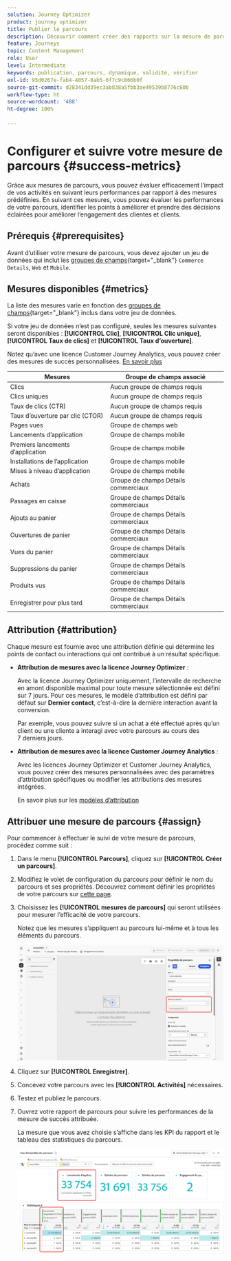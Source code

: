 ```yaml
---
solution: Journey Optimizer
product: journey optimizer
title: Publier le parcours
description: Découvrir comment créer des rapports sur la mesure de parcours de votre choix
feature: Journeys
topic: Content Management
role: User
level: Intermediate
keywords: publication, parcours, dynamique, validité, vérifier
exl-id: 95d0267e-fab4-4057-8ab5-6f7c9c866b0f
source-git-commit: d28341dd39ec3ab838a5fbb3ae49539b8776c60b
workflow-type: ht
source-wordcount: '488'
ht-degree: 100%

---
```


# Configurer et suivre votre mesure de parcours {#success-metrics}

Grâce aux mesures de parcours, vous pouvez évaluer efficacement l’impact de vos activités en suivant leurs performances par rapport à des mesures prédéfinies.
En suivant ces mesures, vous pouvez évaluer les performances de votre parcours, identifier les points à améliorer et prendre des décisions éclairées pour améliorer l’engagement des clientes et clients.

## Prérequis {#prerequisites}

Avant d’utiliser votre mesure de parcours, vous devez ajouter un jeu de données qui inclut les [groupes de champs](https://experienceleague.adobe.com/docs/experience-platform/xdm/tutorials/create-schema-ui.html?lang=fr#field-group){target="_blank"} `Commerce Details`, `Web` et `Mobile`.

## Mesures disponibles {#metrics}

La liste des mesures varie en fonction des [groupes de champs](https://experienceleague.adobe.com/docs/experience-platform/xdm/tutorials/create-schema-ui.html?lang=fr#field-group){target="_blank"} inclus dans votre jeu de données.

Si votre jeu de données n’est pas configuré, seules les mesures suivantes seront disponibles : **[!UICONTROL Clic]**, **[!UICONTROL Clic unique]**, **[!UICONTROL Taux de clics]** et **[!UICONTROL Taux d’ouverture]**.

Notez qu’avec une licence Customer Journey Analytics, vous pouvez créer des mesures de succès personnalisées. [En savoir plus](https://experienceleague.adobe.com/fr/docs/analytics-platform/using/cja-components/cja-calcmetrics/cm-workflow/participation-metric)


| Mesures | Groupe de champs associé |
|-|-|
| Clics | Aucun groupe de champs requis |
| Clics uniques | Aucun groupe de champs requis |
| Taux de clics (CTR) | Aucun groupe de champs requis |
| Taux d’ouverture par clic (CTOR) | Aucun groupe de champs requis |
| Pages vues | Groupe de champs web |
| Lancements d’application | Groupe de champs mobile |
| Premiers lancements d’application | Groupe de champs mobile |
| Installations de l’application | Groupe de champs mobile |
| Mises à niveau d’application | Groupe de champs mobile |
| Achats | Groupe de champs Détails commerciaux |
| Passages en caisse | Groupe de champs Détails commerciaux |
| Ajouts au panier | Groupe de champs Détails commerciaux |
| Ouvertures de panier | Groupe de champs Détails commerciaux |
| Vues du panier | Groupe de champs Détails commerciaux |
| Suppressions du panier | Groupe de champs Détails commerciaux |
| Produits vus | Groupe de champs Détails commerciaux |
| Enregistrer pour plus tard | Groupe de champs Détails commerciaux |

## Attribution {#attribution}

Chaque mesure est fournie avec une attribution définie qui détermine les points de contact ou interactions qui ont contribué à un résultat spécifique.

* **Attribution de mesures avec la licence Journey Optimizer** :

  Avec la licence Journey Optimizer uniquement, l’intervalle de recherche en amont disponible maximal pour toute mesure sélectionnée est défini sur 7 jours. Pour ces mesures, le modèle d’attribution est défini par défaut sur **Dernier contact**, c’est-à-dire la dernière interaction avant la conversion.

  Par exemple, vous pouvez suivre si un achat a été effectué après qu’un client ou une cliente a interagi avec votre parcours au cours des 7 derniers jours.

* **Attribution de mesures avec la licence Customer Journey Analytics** :

  Avec les licences Journey Optimizer et Customer Journey Analytics, vous pouvez créer des mesures personnalisées avec des paramètres d’attribution spécifiques ou modifier les attributions des mesures intégrées.

  En savoir plus sur les [modèles d’attribution](https://experienceleague.adobe.com/fr/docs/analytics-platform/using/cja-dataviews/component-settings/attribution#attribution-models)

## Attribuer une mesure de parcours {#assign}

Pour commencer à effectuer le suivi de votre mesure de parcours, procédez comme suit :

1. Dans le menu **[!UICONTROL Parcours]**, cliquez sur **[!UICONTROL Créer un parcours]**.

1. Modifiez le volet de configuration du parcours pour définir le nom du parcours et ses propriétés. Découvrez comment définir les propriétés de votre parcours sur [cette page](../building-journeys/journey-properties.md).

1. Choisissez les **[!UICONTROL mesures de parcours]** qui seront utilisées pour mesurer l’efficacité de votre parcours.

   Notez que les mesures s’appliquent au parcours lui-même et à tous les éléments du parcours.

   ![](assets/success_metric.png)

1. Cliquez sur **[!UICONTROL Enregistrer]**.

1. Concevez votre parcours avec les **[!UICONTROL Activités]** nécessaires.

1. Testez et publiez le parcours.

1. Ouvrez votre rapport de parcours pour suivre les performances de la mesure de succès attribuée.

   La mesure que vous avez choisie s’affiche dans les KPI du rapport et le tableau des statistiques du parcours.

   ![](assets/success_metric_2.png)
